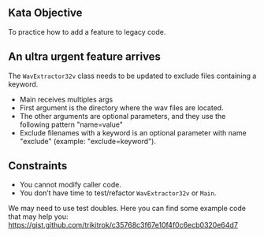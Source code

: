 ## Kata Objective

To practice how to add a feature to legacy code.

## An ultra urgent feature arrives

The `WavExtractor32v` class needs to be updated to exclude files containing a keyword.

- Main receives multiples args
- First argument is the directory where the wav files are located.
- The other arguments are optional parameters, and they use the following pattern "name=value"
- Exclude filenames with a keyword is an optional parameter with name "exclude" (example: "exclude=keyword").

## Constraints

- You cannot modify caller code.
- You don’t have time to test/refactor `WavExtractor32v` or `Main`.

We may need to use test doubles.
Here you can find some example code that may help
you: https://gist.github.com/trikitrok/c35768c3f67e10f4f0c6ecb0320e64d7
